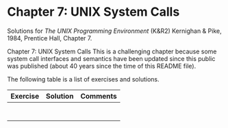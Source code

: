 # Chapter 7: UNIX System Calls

Solutions for _The UNIX Programming Environment_ (K&R2) Kernighan & Pike, 1984, Prentice Hall, Chapter 7.

Chapter 7: UNIX System Calls
This is a challenging chapter because some system call interfaces and
semantics have been updated since this public was published (about 40 years
since the time of this README file).

The following table is a list of exercises and solutions.

|Exercise|Solution|Comments|
|--------|--------|--------|
|	     |        |        |
|  	     |        |        |
|        |        |        |
|        |        |        |
|        |        |        |
|        |        |        |
|        |        |        |


